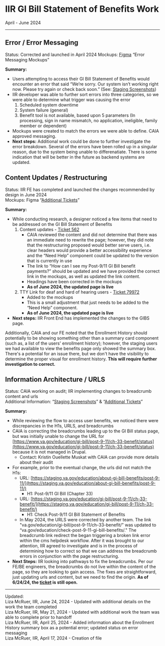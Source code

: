 # IIR GI Bill Statement of Benefits Work   
April - June 2024

---

## Error / Error Messaging
Status: Corrected and launched in April 2024 
Mockups: [Figma](https://www.figma.com/file/fY52BhHs0EI9ODWrqKZnZV/GI-Bill-Statement-of-Benefits?type=design&node-id=52%3A1612&mode=design&t=K9LfE3IQAM24IuF8-1) “Error Messaging Mockups”

**Summary:**
* Users attempting to access their GI Bill Statement of Benefits would encounter an error that said “We’re sorry. Our system isn’t working right now. Please try again or check back soon.” (See: [Staging Screenshots](https://www.figma.com/file/fY52BhHs0EI9ODWrqKZnZV/GI-Bill-Statement-of-Benefits?type=design&node-id=2%3A3557&mode=design&t=K9LfE3IQAM24IuF8-1))
* IIR developer was able to further sort errors into three categories, so we were able to determine what trigger was causing the error
  1) Scheduled system downtime
  2) System failure (general)
  3) Benefit tool is not available, based upon 5 parameters (In processing, sign in name mismatch, no application, ineligible, family member or dependent)
* Mockups were created to match the errors we were able to define. CAIA approved messaging.
* **Next steps:** Additional work could be done to further investigate the error breakdown. Several of the errors have been rolled up in a singular reason, due to the system being unable to differenatiate. There is some indication that will be better in the future as backend systems are updated.

## Content Updates / Restructuring
Status: IIR FE has completed and launched the changes recommended by design in June 2024   
Mockups: Figma “[Additional Tickets](https://www.figma.com/file/fY52BhHs0EI9ODWrqKZnZV/GI-Bill-Statement-of-Benefits?type=design&node-id=82%3A1294&mode=design&t=K9LfE3IQAM24IuF8-1)”

**Summary:**
* While conducting research, a designer noticed a few items that need to be addressed on the GI Bill Statement of Benefits
  1) Content updates - [Ticket 562](https://github.com/department-of-veterans-affairs/va-iir/issues/562)
        * CAIA reviewed the content and did not determine that there was an immediate need to rewrite the page; however, they did note that the restructuring proposed would better serve users, i.e. clear headers would provide a better accessibility experience and the “Need Help” component could be updated to the version that is currently in use
        * The link to “How can I see my Post-9/11 GI Bill benefit payments?” should be updated and we have provided the correct link in the mockups, as well as updated the link content.
        * Headings have been corrected in the mockups
        * **As of June 2024, the updated page is live**
  2) TTY Link for deaf and hard of hearing users - [Ticket 79972](https://github.com/department-of-veterans-affairs/va.gov-team/issues/79972)
        * Added to the mockups
        * This is a small adjustment that just needs to be added to the “Need Help” component.
        * **As of June 2024, the updated page is live**
* **Next steps:** IIR Front End has implemented the changes to the GIBS page.

Additionally, CAIA and our FE noted that the Enrollment History should potentially to be showing something other than a summary card component (such as, a list of the users' enrollment history); however, the staging users we had available to view the benefits page only showed the summary box. There's a potential for an issue there, but we don't have the visibility to determine the proper visual for enrollment history. **This will require further investigation to correct.**

## Information Architecture / URLS
Status: CAIA working on audit; IIR implementing changes to breadcrumb content and urls    
Additional Information: “[Staging Screenshots](https://www.figma.com/file/fY52BhHs0EI9ODWrqKZnZV/GI-Bill-Statement-of-Benefits?type=design&node-id=2%3A3557&mode=design&t=K9LfE3IQAM24IuF8-1)” & “[Additional Tickets](https://www.figma.com/file/fY52BhHs0EI9ODWrqKZnZV/GI-Bill-Statement-of-Benefits?type=design&node-id=82%3A1294&mode=design&t=K9LfE3IQAM24IuF8-1)”

**Summary:**
* While reviewing the flow to access user benefits, we noticed there were discrepancies in the H1s, URLS, and breadcrumbs
* CAIA is correcting the breadcrumbs leading up to the GI Bill status page, but was initially unable to change the URL for [https://www.va.gov/education/gi-bill/post-9-11/ch-33-benefit/status](https://www.va.gov/education/gi-bill/post-9-11/ch-33-benefit/status) because it is not managed in Drupal.
    * Contact: Kristin Ouellette Muskat with CAIA can provide more details about their audit
* For example, prior to the eventual change, the urls did not match the H1s:    
    * URL: [https://staging.va.gov/education/about-gi-bill-benefits/post-9-11/](https://staging.va.gov/education/about-gi-bill-benefits/post-9-11/)
        * H1: Post-9/11 GI Bill (Chapter 33)
    * URL: [https://staging.va.gov/education/gi-bill/post-9-11/ch-33-benefit/](https://staging.va.gov/education/gi-bill/post-9-11/ch-33-benefit/)
        * H1: Check Post-9/11 GI Bill Statement of Benefits
    * In May 2024, the URLS were corrected by another team. The link "va.gov/education/gi-bill/post-9-11/ch-33-benefit/” was updated to “va.gov/education/check-post-9-11-gi-bill-benefits/." The breadcrumb link redirect the began triggering a broken link error within the cms helpdesk workflow. After it was brought to our attention, IIR agreed to investigate and is in the process of determining how to correct so that we can address the breadcrumb errors in conjunction with the page restructuring. 
* **Next Steps:** IIR looking into pathways to fix the breadcrumbs. Per our FE/BE engineers, the breadcrumbs do not live within the content of the page, so they are looking to gain access. The fixes are straightforward, just updating urls and content, but we need to find the origin. **As of 6/24/24, the [ticket](https://app.zenhub.com/workspaces/va-iir-6508c0bd79e64e0fb5855caf/issues/gh/department-of-veterans-affairs/va-iir/702) is still open.**

---

Updated:      
Liza McRuer, IIR, June 24, 2024 - Updated with additional details on the work the team completed   
Liza McRuer, IIR, May 21, 2024 - Updated with additional work the team was able to complete prior to handoff   
Liza McRuer, IIR, April 25, 2024 - Added information about the Enrollment History summary box as a potential error; updated status on error messaging      
Liza McRuer, IIR, April 17, 2024 - Creation of file   
